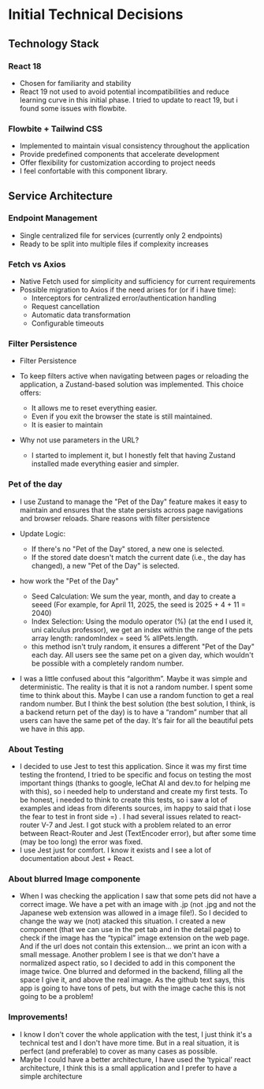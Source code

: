 # Initial Technical Decisions

## Technology Stack

### React 18
- Chosen for familiarity and stability
- React 19 not used to avoid potential incompatibilities and reduce learning curve in this initial phase. I tried to update to react 19, but i found some issues with flowbite.

### Flowbite + Tailwind CSS
- Implemented to maintain visual consistency throughout the application
- Provide predefined components that accelerate development
- Offer flexibility for customization according to project needs
- I feel confortable with this component library.

## Service Architecture

### Endpoint Management
- Single centralized file for services (currently only 2 endpoints)
- Ready to be split into multiple files if complexity increases

### Fetch vs Axios
- Native Fetch used for simplicity and sufficiency for current requirements
- Possible migration to Axios if the need arises for (or if i have time):
  - Interceptors for centralized error/authentication handling
  - Request cancellation
  - Automatic data transformation
  - Configurable timeouts

### Filter Persistence

- Filter Persistence
- To keep filters active when navigating between pages or reloading the application, a Zustand-based solution was implemented. This choice offers:

  - It allows me to reset everything easier.
  - Even if you exit the browser the state is still maintained.
  - It is easier to maintain

- Why not use parameters in the URL?
  - I started to implement it, but I honestly felt that having Zustand installed made everything easier and simpler.

### Pet of the day
- I use Zustand to manage the "Pet of the Day" feature makes it easy to maintain and ensures that the state persists across page navigations and browser reloads. Share reasons with filter persistence

- Update Logic:
  - If there's no "Pet of the Day" stored, a new one is selected.
  - If the stored date doesn't match the current date (i.e., the day has changed), a new "Pet of the Day" is selected.
- how work the "Pet of the Day"
  - Seed Calculation: We sum the year, month, and day to create a seeed (For example, for April 11, 2025, the seed is 2025 + 4 + 11 = 2040)
  - Index Selection: Using the modulo operator (%) (at the end I used it, uni calculus professor), we get an index within the range of the pets array length: randomIndex = seed % allPets.length.
  - this method isn't truly random, it ensures a different "Pet of the Day" each day. All users see the same pet on a given day, which wouldn't be possible with a completely random number.
- I was a little confused about this “algorithm”. Maybe it was simple and deterministic. The reality is that it is not a random number. I spent some time to think about this. 
Maybe I can use a random function to get a real random number. But I think the best solution (the best solution, I think, is a backend return pet of the day) is to have a “random” number that all users can have the same pet of the day. It's fair for all the beautiful pets we have in this app.

### About Testing
- I decided to use Jest to test this application. Since it was my first time testing the frontend, I tried to be specific and focus on testing the most important things (thanks to google, leChat AI and dev.to for helping me with this), so i needed help to understand and create my first tests. To be honest, i needed to think to create this tests, so i saw a lot of examples and ideas from diferents sources, im happy to said that i lose the fear to test in front side =) . I had several issues related to react-router V-7 and Jest. I got stuck with a problem related to an error between React-Router and Jest (TextEncoder error), but after some time (may be too long) the error was fixed. 
- I use Jest just for comfort. I know it exists and I see a lot of documentation about Jest + React.

### About blurred Image componente
- When I was checking the application I saw that some pets did not have a correct image. We have a pet with an image with .jp (not .jpg and not the Japanese web extension was allowed in a image file!). 
So I decided to change the way we (not) atacked this situation. 
I created a new component (that we can use in the pet tab and in the detail page) to check if the image has the “typical” image extension on the web page. And if the url does not contain this extension... we print an icon with a small message.
Another problem I see is that we don't have a normalized aspect ratio, so I decided to add in this component the image twice. One blurred and deformed in the backend, filling all the space I give it, and above the real image. 
As the github text says, this app is going to have tons of pets, but with the image cache this is not going to be a problem!


### Improvements!
- I know I don't cover the whole application with the test, I just think it's a technical test and I don't have more time. But in a real situation, it is perfect (and preferable) to cover as many cases as possible.
- Maybe I could have a better architecture, I have used the ‘typical’ react architecture, I think this is a small application and I prefer to have a simple architecture